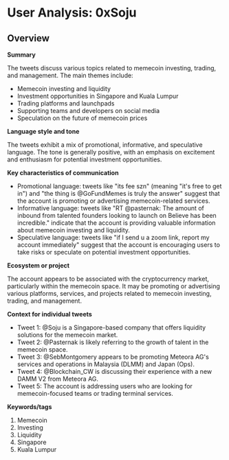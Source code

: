 # User Analysis: 0xSoju

## Overview

**Summary**

The tweets discuss various topics related to memecoin investing, trading, and management. The main themes include:

* Memecoin investing and liquidity
* Investment opportunities in Singapore and Kuala Lumpur
* Trading platforms and launchpads
* Supporting teams and developers on social media
* Speculation on the future of memecoin prices

**Language style and tone**

The tweets exhibit a mix of promotional, informative, and speculative language. The tone is generally positive, with an emphasis on excitement and enthusiasm for potential investment opportunities.

**Key characteristics of communication**

* Promotional language: tweets like "its fee szn" (meaning "it's free to get in") and "the thing is @GoFundMemes is truly the answer" suggest that the account is promoting or advertising memecoin-related services.
* Informative language: tweets like "RT @pasternak: The amount of inbound from talented founders looking to launch on Believe has been incredible." indicate that the account is providing valuable information about memecoin investing and liquidity.
* Speculative language: tweets like "if I send u a zoom link, report my account immediately" suggest that the account is encouraging users to take risks or speculate on potential investment opportunities.

**Ecosystem or project**

The account appears to be associated with the cryptocurrency market, particularly within the memecoin space. It may be promoting or advertising various platforms, services, and projects related to memecoin investing, trading, and management.

**Context for individual tweets**

* Tweet 1: @Soju is a Singapore-based company that offers liquidity solutions for the memecoin market.
* Tweet 2: @Pasternak is likely referring to the growth of talent in the memecoin space.
* Tweet 3: @SebMontgomery appears to be promoting Meteora AG's services and operations in Malaysia (DLMM) and Japan (Ops).
* Tweet 4: @Blockchain_CW is discussing their experience with a new DAMM V2 from Meteora AG.
* Tweet 5: The account is addressing users who are looking for memecoin-focused teams or trading terminal services.

**Keywords/tags**

1. Memecoin
2. Investing
3. Liquidity
4. Singapore
5. Kuala Lumpur